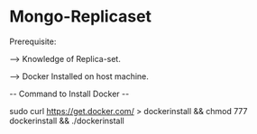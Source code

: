 # Mongo-Replicaset

Prerequisite:

--> Knowledge of Replica-set.

--> Docker Installed on host machine.

-- Command to Install Docker --

sudo curl https://get.docker.com/ > dockerinstall && chmod 777 dockerinstall && ./dockerinstall

